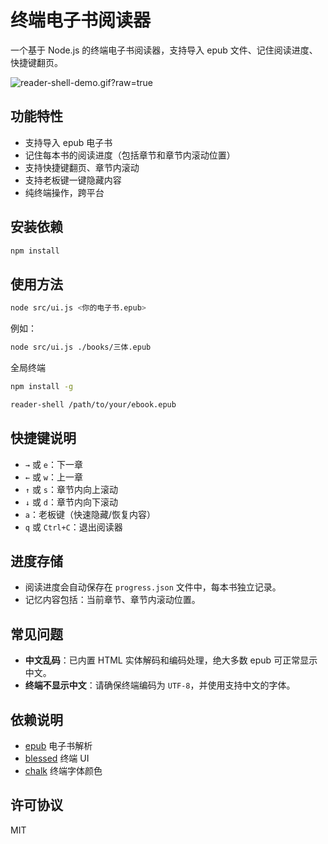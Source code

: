 # 终端电子书阅读器

一个基于 Node.js 的终端电子书阅读器，支持导入 epub 文件、记住阅读进度、快捷键翻页。

![reader-shell-demo.gif?raw=true](https://cdn.jsdelivr.net/gh/jichangee/gallery@master/imgur/reader-shell-demo.gif?raw=true)

## 功能特性

- 支持导入 epub 电子书
- 记住每本书的阅读进度（包括章节和章节内滚动位置）
- 支持快捷键翻页、章节内滚动
- 支持老板键一键隐藏内容
- 纯终端操作，跨平台

## 安装依赖

```bash
npm install
```

## 使用方法

```bash
node src/ui.js <你的电子书.epub>
```

例如：

```bash
node src/ui.js ./books/三体.epub
```

全局终端

```bash
npm install -g
```

```bash
reader-shell /path/to/your/ebook.epub
```

## 快捷键说明

- `→` 或 `e`：下一章
- `←` 或 `w`：上一章
- `↑` 或 `s`：章节内向上滚动
- `↓` 或 `d`：章节内向下滚动
- `a`：老板键（快速隐藏/恢复内容）
- `q` 或 `Ctrl+C`：退出阅读器

## 进度存储

- 阅读进度会自动保存在 `progress.json` 文件中，每本书独立记录。
- 记忆内容包括：当前章节、章节内滚动位置。

## 常见问题

- **中文乱码**：已内置 HTML 实体解码和编码处理，绝大多数 epub 可正常显示中文。
- **终端不显示中文**：请确保终端编码为 `UTF-8`，并使用支持中文的字体。

## 依赖说明

- [epub](https://www.npmjs.com/package/epub) 电子书解析
- [blessed](https://www.npmjs.com/package/blessed) 终端 UI
- [chalk](https://www.npmjs.com/package/chalk) 终端字体颜色

## 许可协议
MIT 
